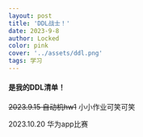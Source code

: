 ```yaml
---
layout: post
title: 'DDL战士！'
date: 2023-9-8
author: Locked
color: pink
cover: '../assets/ddl.png'
tags: 学习
---
```


#### 是我的DDL清单！

~~2023.9.15 自动机hw1~~ 小小作业可笑可笑

2023.10.20 华为app比赛